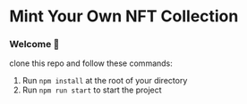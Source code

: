 # Mint Your Own NFT Collection

### **Welcome 👋**

clone this repo and follow these commands:

1. Run `npm install` at the root of your directory
2. Run `npm run start` to start the project
